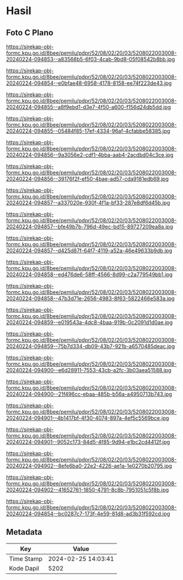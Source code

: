 # Hasil

## Foto C Plano

https://sirekap-obj-formc.kpu.go.id/8bee/pemilu/pdpr/52/08/02/20/03/5208022003008-20240224-094853--a83568b5-6f03-4cab-9bd8-05f08542b8bb.jpg

https://sirekap-obj-formc.kpu.go.id/8bee/pemilu/pdpr/52/08/02/20/03/5208022003008-20240224-094854--e0bfae48-6958-4178-8158-ee74f223de43.jpg

https://sirekap-obj-formc.kpu.go.id/8bee/pemilu/pdpr/52/08/02/20/03/5208022003008-20240224-094855--a8f9ebd1-d3e7-4f50-a600-f156d24db5dd.jpg

https://sirekap-obj-formc.kpu.go.id/8bee/pemilu/pdpr/52/08/02/20/03/5208022003008-20240224-094855--05484f85-17ef-4334-96af-4cfabbe58385.jpg

https://sirekap-obj-formc.kpu.go.id/8bee/pemilu/pdpr/52/08/02/20/03/5208022003008-20240224-094856--9a3056e2-cdf1-4bba-aab4-2acdbd04c3ce.jpg

https://sirekap-obj-formc.kpu.go.id/8bee/pemilu/pdpr/52/08/02/20/03/5208022003008-20240224-094856--39176f2f-ef50-4bae-ad57-cda9181edb69.jpg

https://sirekap-obj-formc.kpu.go.id/8bee/pemilu/pdpr/52/08/02/20/03/5208022003008-20240224-094857--a337020e-930f-4f1a-bf33-287e8df6d45b.jpg

https://sirekap-obj-formc.kpu.go.id/8bee/pemilu/pdpr/52/08/02/20/03/5208022003008-20240224-094857--bfe49b7b-796d-49ec-bd15-89727209ea8a.jpg

https://sirekap-obj-formc.kpu.go.id/8bee/pemilu/pdpr/52/08/02/20/03/5208022003008-20240224-094857--d425d87f-64f7-4119-a52a-46e49633b9db.jpg

https://sirekap-obj-formc.kpu.go.id/8bee/pemilu/pdpr/52/08/02/20/03/5208022003008-20240224-094858--ed476de6-58ff-4566-8d99-c2a779549bb1.jpg

https://sirekap-obj-formc.kpu.go.id/8bee/pemilu/pdpr/52/08/02/20/03/5208022003008-20240224-094858--47b3d71e-2656-4983-8f63-5822466e583a.jpg

https://sirekap-obj-formc.kpu.go.id/8bee/pemilu/pdpr/52/08/02/20/03/5208022003008-20240224-094859--e019543a-4dc8-4baa-919b-0c2091d1d0ae.jpg

https://sirekap-obj-formc.kpu.go.id/8bee/pemilu/pdpr/52/08/02/20/03/5208022003008-20240224-094859--75b7d334-db09-43b7-921b-a6570485deac.jpg

https://sirekap-obj-formc.kpu.go.id/8bee/pemilu/pdpr/52/08/02/20/03/5208022003008-20240224-094900--e6d28911-7553-43cb-a2fc-3b03aea51588.jpg

https://sirekap-obj-formc.kpu.go.id/8bee/pemilu/pdpr/52/08/02/20/03/5208022003008-20240224-094900--21f496cc-ebaa-485b-b56a-a4950713b743.jpg

https://sirekap-obj-formc.kpu.go.id/8bee/pemilu/pdpr/52/08/02/20/03/5208022003008-20240224-094901--4b1417bf-4f30-4074-897a-4ef5c5569bce.jpg

https://sirekap-obj-formc.kpu.go.id/8bee/pemilu/pdpr/52/08/02/20/03/5208022003008-20240224-094901--9052c173-84d5-4f85-9d94-e1bc2cd4412f.jpg

https://sirekap-obj-formc.kpu.go.id/8bee/pemilu/pdpr/52/08/02/20/03/5208022003008-20240224-094902--8efe6ba0-22e2-4226-ae1a-1e0270b20795.jpg

https://sirekap-obj-formc.kpu.go.id/8bee/pemilu/pdpr/52/08/02/20/03/5208022003008-20240224-094902--41652761-1850-4791-8c8b-7951051c5f8b.jpg

https://sirekap-obj-formc.kpu.go.id/8bee/pemilu/pdpr/52/08/02/20/03/5208022003008-20240224-094854--bc0287c7-173f-4e59-81d8-ad3b31f592cd.jpg


## Metadata

| Key        | Value               |
| ---------- | ------------------- |
| Time Stamp | 2024-02-25 14:03:41 |
| Kode Dapil | 5202                |



